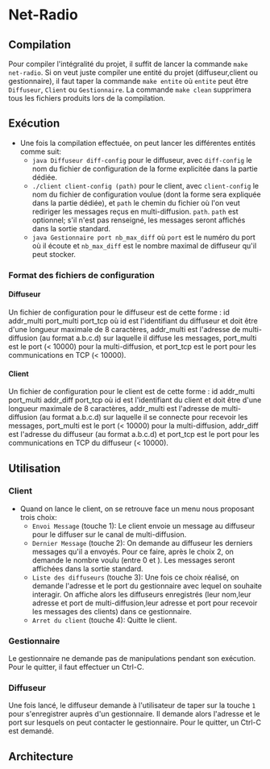 # Net-Radio
## Compilation
Pour compiler l'intégralité du projet, il suffit de lancer la commande `make net-radio`.
Si on veut juste compiler une entité du projet (diffuseur,client ou gestionnaire),
il faut taper la commande `make entite` où `entite` peut être `Diffuseur`, `Client`
ou `Gestionnaire`.
La commande `make clean` supprimera tous les fichiers produits lors de la compilation.

## Exécution
* Une fois la compilation effectuée, on peut lancer les différentes entités comme suit:
	* `java Diffuseur diff-config` pour le diffuseur, avec `diff-config` le nom du fichier de
configuration de la forme explicitée dans la partie dédiée.
	* `./client client-config (path)` pour le client, avec `client-config` le nom
du fichier de configuration voulue (dont la forme sera expliquée dans la partie dédiée),
et `path` le chemin du fichier où l'on veut rediriger les messages reçus en multi-diffusion.
`path`. `path` est optionnel; s'il n'est pas renseigné, les messages seront affichés
dans la sortie standard.
	* `java Gestionnaire port nb_max_diff` où `port` est le numéro du port où il écoute et
`nb_max_diff` est le nombre maximal de diffuseur qu'il peut stocker.

### Format des fichiers de configuration
#### Diffuseur
Un fichier de configuration pour le diffuseur est de cette forme :
id
addr_multi
port_multi
port_tcp
où id est l'identifiant du diffuseur et doit être d'une longueur maximale de 8 caractères,
addr_multi est l'adresse de multi-diffusion (au format a.b.c.d) sur laquelle il diffuse les messages, port_multi est le port (< 10000) pour la multi-diffusion, et port_tcp est le port
pour les communications en TCP (< 10000).
#### Client
 Un fichier de configuration pour le client est de cette forme :
 id
 addr_multi
 port_multi
 addr_diff
 port_tcp
 où id est l'identifiant du client et doit être d'une longueur maximale de 8 caractères,
 addr_multi est l'adresse de multi-diffusion (au format a.b.c.d) sur laquelle il se connecte pour recevoir les messages, port_multi est le port (< 10000) pour la multi-diffusion, addr_diff est l'adresse du diffuseur (au format a.b.c.d) et port_tcp est le port
 pour les communications en TCP du diffuseur (< 10000).

## Utilisation
### Client
* Quand on lance le client, on se retrouve face un menu nous proposant trois choix:
	* `Envoi Message` (touche 1): Le client envoie un message au diffuseur pour le diffuser
sur le canal de multi-diffusion.
	* `Dernier Message` (touche 2): On demande au diffuseur les derniers messages qu'il
a envoyés. Pour ce faire, après le choix 2, on demande le nombre voulu (entre 0 et ).
Les messages seront affichées dans la sortie standard.
	* `Liste des diffuseurs` (touche 3): Une fois ce choix réalisé, on demande l'adresse
et le port du gestionnaire avec lequel on souhaite interagir. On affiche alors les
diffuseurs enregistrés (leur nom,leur adresse et port de multi-diffusion,leur adresse et
port pour recevoir les messages des clients) dans ce gestionnaire.
	* `Arret du client` (touche 4): Quitte le client.

### Gestionnaire
Le gestionnaire ne demande pas de manipulations pendant son exécution. Pour le quitter,
il faut effectuer un Ctrl-C.

### Diffuseur
Une fois lancé, le diffuseur demande à l'utilisateur de taper sur la touche `1` pour
s'enregistrer auprès d'un gestionnaire. Il demande alors l'adresse et le port sur lesquels on peut contacter le gestionnaire. Pour le quitter,
un Ctrl-C est demandé.

## Architecture     
